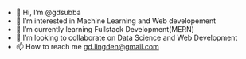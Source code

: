 - 👋 Hi, I’m @gdsubba
- 👀 I’m interested in Machine Learning and Web developement
- 🌱 I’m currently learning Fullstack Development(MERN)
- 💞️ I’m looking to collaborate on  Data Science and Web Development 
- 📫 How to reach me gd.lingden@gmail.com

<!---
gdsubba/gdsubba is a ✨ special ✨ repository because its `README.md` (this file) appears on your GitHub profile.
You can click the Preview link to take a look at your changes.
--->

